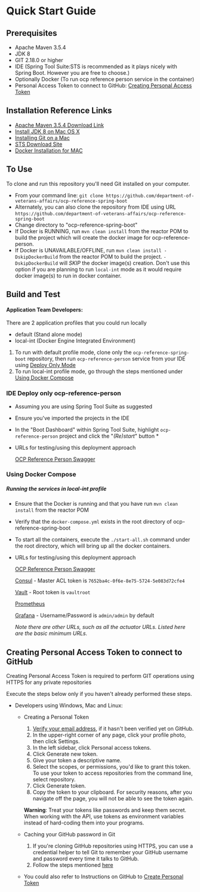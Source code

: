 # Quick Start Guide

## Prerequisites

* Apache Maven 3.5.4
* JDK 8
* GIT 2.18.0 or higher
* IDE (Spring Tool Suite:STS is recommended as it plays nicely with Spring Boot. However you are free to choose.)
* Optionally Docker (To run ocp reference person service in the container)
* Personal Access Token to connect to GitHub: [Creating Personal Access Token](#creating-personal-access-token-to-connect-to-github)

## Installation Reference Links
* [Apache Maven 3.5.4 Download Link](https://archive.apache.org/dist/maven/maven-3/3.5.4/binaries/)
* [Install JDK 8 on Mac OS X](installation-help-guide.md#install-jdk-8-on-a-mac)
* [Installing Git on a Mac](installation-help-guide.md#installing-git-on-a-mac)
* [STS Download Site](https://spring.io/tools3/sts/all)
* [Docker Installation for MAC](https://docs.docker.com/docker-for-mac/install/)

## To Use

To clone and run this repository you'll need Git installed on your computer. 

* From your command line: `git clone https://github.com/department-of-veterans-affairs/ocp-reference-spring-boot`
* Alternately, you can also clone the repository from IDE using URL `https://github.com/department-of-veterans-affairs/ocp-reference-spring-boot`
* Change directory to "ocp-reference-spring-boot"
* If Docker is RUNNING, run `mvn clean install` from the reactor POM to build the project which will create the docker image for ocp-reference-person. 
* If Docker is UNAVAILABLE/OFFLINE, run `mvn clean install -DskipDockerBuild` from the reactor POM to build the project. `-DskipDockerBuild` will *SKIP* the docker image(s) creation. Don't use this option if you are planning to run `local-int` mode as it would require docker image(s) to run in docker container.

## Build and Test

#### Application Team Developers: ### 

There are 2 application profiles that you could run locally

* default (Stand alone mode)
* local-int (Docker Engine Integrated Environment) 


1. To run with default profile mode, clone only the `ocp-reference-spring-boot` repository, then run `ocp-reference-person` service from your IDE using [Deploy Only Mode](#ide-deploy-only-ocp-reference-person)
1. To run local-int profile mode, go through the steps mentioned under [Using Docker Compose](#using-docker-compose)

### IDE Deploy only ocp-reference-person
* Assuming you are using Spring Tool Suite as suggested
* Ensure you've imported the projects in the IDE
* In the "Boot Dashboard" within Spring Tool Suite, highlight `ocp-reference-person` project and click the "*(Re)start*" button *
* URLs for testing/using this deployment approach

  [OCP Reference Person Swagger](http://localhost:8080/swagger-ui.html)

### Using Docker Compose

##### Running the services in local-int profile

* Ensure that the Docker is running and that you have run `mvn clean install` from the reactor POM
* Verify that the `docker-compose.yml` exists in the root directory of ocp-reference-spring-boot
* To start all the containers, execute the `./start-all.sh` command under the root directory, which will bring up all the docker containers. 
* URLs for testing/using this deployment approach

  [OCP Reference Person Swagger](http://localhost:8080/swagger-ui.html)

  [Consul](http://localhost:8500) - Master ACL token is `7652ba4c-0f6e-8e75-5724-5e083d72cfe4`

  [Vault](http://localhost:8200) - Root token is `vaultroot`

  [Prometheus](http://localhos:9090)

  [Grafana](http://localhost:3000) - Username/Password is `admin/admin` by default

  *Note there are other URLs, such as all the actuator URLs.  Listed here are the basic minimum URLs.*

## Creating Personal Access Token to connect to GitHub

Creating Personal Access Token is required to perform GIT operations using HTTPS for any private repositories

Execute the steps below only if you haven't already performed these steps.

* Developers using Windows, Mac and Linux: 

  * Creating a Personal Token
    1. [Verify your email address](https://help.github.com/articles/verifying-your-email-address/), if it hasn't been verified yet on GitHub.
    2. In the upper-right corner of any page, click your profile photo, then click Settings.
    3. In the left sidebar, click Personal access tokens.
    4. Click Generate new token.
    5. Give your token a descriptive name.
    6. Select the scopes, or permissions, you'd like to grant this token. To use your token to access repositories from the command line, select repository.
    7. Click Generate token.
    8. Copy the token to your clipboard. For security reasons, after you navigate off the page, you will not be able to see the token again.

    **Warning**: Treat your tokens like passwords and keep them secret. When working with the API, use tokens as environment variables instead of hard-coding them into your programs.

  * Caching your GitHub password in Git
    1. If you're cloning GitHub repositories using HTTPS, you can use a credential helper to tell Git to remember your GitHub username and password every time it talks to GitHub.
    2. Follow the steps mentioned [here](https://help.github.com/en/articles/caching-your-github-password-in-git)

  * You could also refer to Instructions on GitHub to [Create Personal Token](https://help.github.com/articles/creating-a-personal-access-token-for-the-command-line/)


  
